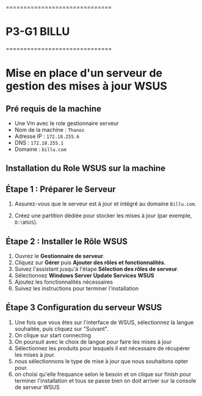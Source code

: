 ==============================

# P3-G1 BILLU

==============================

# Mise en place d'un serveur de gestion des mises à jour **WSUS**

## Pré requis de la machine 
- Une Vm avec le role  gestionnaire serveur 
- Nom de la machine : `Thanos`
- Adresse IP : `172.18.255.6`
- DNS : `172.18.255.1`
- Domaine : `billu.com`



## Installation du Role  **WSUS** sur la machine

## Étape 1 : Préparer le Serveur
1. Assurez-vous que le serveur est à jour et intégré au domaine `Billu.com`.
   
2. Créez une partition dédiée pour stocker les mises à jour (par exemple, `D:\WSUS`).

## Étape 2 : Installer le Rôle WSUS
1. Ouvrez le **Gestionnaire de serveur**.
2. Cliquez sur **Gérer** puis **Ajouter des rôles et fonctionnalités**.
3. Suivez l'assistant jusqu'à l'étape **Sélection des rôles de serveur**.
4. Sélectionnez **Windows Server Update Services** **WSUS**
5. Ajoutez les fonctionnalités nécessaires 
6. Suivez les instructions pour terminer l'installation

## Étape 3 Configuration du serveur WSUS 

1. Une fois que vous êtes sur l'interface de WSUS, sélectionnez la langue souhaitée, puis cliquez sur "Suivant".
2. On clique sur start connecting
3. On poursuit avec le choix de langue pour faire les mises à jour
4. Sélectionnez les produits pour lesquels il est nécessaire de récupérer les mises à jour.
5. nous sélectionnons le type de mise à jour que nous souhaitons opter pour.
6. on choisi qu'elle frequance  selon le besoin et on clique sur finish pour terminer l'installation et tous se passe bien on doit arriver sur la console de serveur WSUS 















